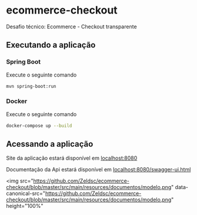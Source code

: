 # ecommerce-checkout
Desafio técnico: Ecommerce - Checkout transparente

## Executando a aplicação
### Spring Boot
Execute o seguinte comando
```bash
mvn spring-boot:run
```

### Docker
Execute o seguinte comando
```bash
docker-compose up --build
```
## Acessando a aplicação
Site da aplicação estará disponível em [localhost:8080](http://localhost:8080/)

Documentação da Api estará disponível em [localhost:8080/swagger-ui.html](http://localhost:8080/swagger-ui.html)

<img src="https://github.com/Zeldsc/ecommerce-checkout/blob/master/src/main/resources/documentos/modelo.png" data-canonical-src="https://github.com/Zeldsc/ecommerce-checkout/blob/master/src/main/resources/documentos/modelo.png" height="100%"
